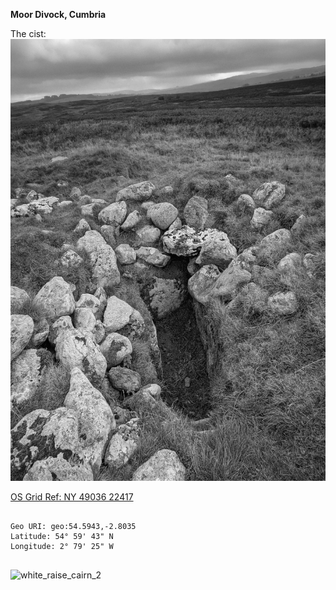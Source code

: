 **Moor Divock, Cumbria**

The cist:
![white_raise_cairn_1](images/white_raise_cairn_1.jpeg)

[OS Grid Ref: NY 49036 22417](https://www.ordnancesurvey.co.uk/osmaps/54.59436105081596,-2.790259315847095,15.304163843577223/pin/)

```

Geo URI: geo:54.5943,-2.8035
Latitude: 54° 59' 43" N 
Longitude: 2° 79' 25" W 
    
```

![white_raise_cairn_2](images/white_raise_cairn_2.jpg)